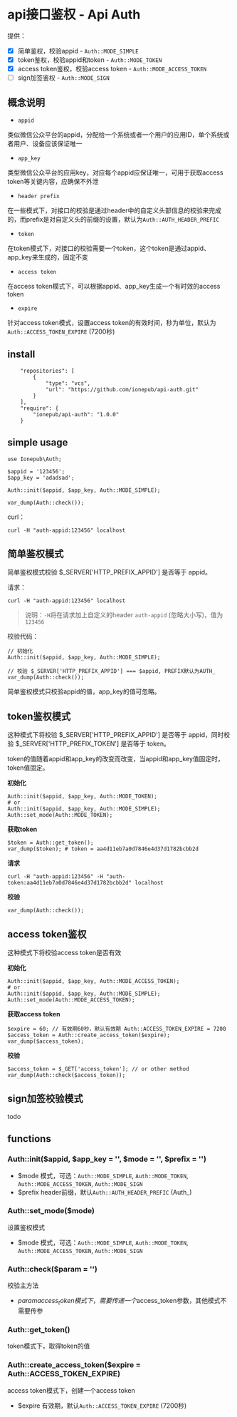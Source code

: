 # api接口鉴权 - Api Auth

提供：

- [x] 简单鉴权，校验appid - `Auth::MODE_SIMPLE`
- [x] token鉴权，校验appid和token - `Auth::MODE_TOKEN`
- [x] access token鉴权，校验access token - `Auth::MODE_ACCESS_TOKEN`
- [ ] sign加签鉴权 - `Auth::MODE_SIGN`

## 概念说明

- `appid`

类似微信公众平台的appid，分配给一个系统或者一个用户的应用ID，单个系统或者用户、设备应该保证唯一

- `app_key`

类型微信公众平台的应用key，对应每个appid应保证唯一，可用于获取access token等关键内容，应确保不外泄

- `header prefix`

在一些模式下，对接口的校验是通过header中的自定义头部信息的校验来完成的，而prefix是对自定义头的前缀的设置，默认为`Auth::AUTH_HEADER_PREFIC`

- `token`

在token模式下，对接口的校验需要一个token，这个token是通过appid、app_key来生成的，固定不变

- `access token`

在access token模式下，可以根据appid、app_key生成一个有时效的access token

- `expire`

针对access token模式，设置access token的有效时间，秒为单位，默认为`Auth::ACCESS_TOKEN_EXPIRE` (7200秒)


## install

```
	"repositories": [
        {
            "type": "vcs",
            "url": "https://github.com/ionepub/api-auth.git"
        }
    ],
    "require": {
        "ionepub/api-auth": "1.0.0"
    }
```

## simple usage

```
use Ionepub\Auth;

$appid = '123456';
$app_key = 'adadsad';

Auth::init($appid, $app_key, Auth::MODE_SIMPLE);

var_dump(Auth::check());
```

curl：

```
curl -H "auth-appid:123456" localhost
```

## 简单鉴权模式

简单鉴权模式校验 $_SERVER['HTTP_PREFIX_APPID'] 是否等于 appid。

请求：

```
curl -H "auth-appid:123456" localhost
```

> 说明：`-H`将在请求加上自定义的header `auth-appid` (忽略大小写)，值为`123456`

校验代码：

```
// 初始化
Auth::init($appid, $app_key, Auth::MODE_SIMPLE);

// 校验 $_SERVER['HTTP_PREFIX_APPID'] === $appid, PREFIX默认为AUTH_
var_dump(Auth::check());
```

简单鉴权模式只校验appid的值，app_key的值可忽略。

## token鉴权模式

这种模式下将校验 $_SERVER['HTTP_PREFIX_APPID'] 是否等于 appid，同时校验 $_SERVER['HTTP_PREFIX_TOKEN'] 是否等于 token。

token的值随着appid和app_key的改变而改变，当appid和app_key值固定时，token值固定。

**初始化**

```
Auth::init($appid, $app_key, Auth::MODE_TOKEN);
# or
Auth::init($appid, $app_key, Auth::MODE_SIMPLE);
Auth::set_mode(Auth::MODE_TOKEN);
```

**获取token**

```
$token = Auth::get_token();
var_dump($token); # token = aa4d11eb7a0d7846e4d37d1782bcbb2d
```

**请求**

```
curl -H "auth-appid:123456" -H "auth-token:aa4d11eb7a0d7846e4d37d1782bcbb2d" localhost
```

**校验**

```
var_dump(Auth::check());
```

## access token鉴权

这种模式下将校验access token是否有效

**初始化**

```
Auth::init($appid, $app_key, Auth::MODE_ACCESS_TOKEN);
# or
Auth::init($appid, $app_key, Auth::MODE_SIMPLE);
Auth::set_mode(Auth::MODE_ACCESS_TOKEN);
```

**获取access token**

```
$expire = 60; // 有效期60秒，默认有效期 Auth::ACCESS_TOKEN_EXPIRE = 7200
$access_token = Auth::create_access_token($expire);
var_dump($access_token);
```

**校验**

```
$access_token = $_GET['access_token']; // or other method
var_dump(Auth::check($access_token));
```

## sign加签校验模式

todo

## functions

### Auth::init($appid, $app_key = '', $mode = '', $prefix = '')

- $mode 模式，可选：`Auth::MODE_SIMPLE`, `Auth::MODE_TOKEN`, `Auth::MODE_ACCESS_TOKEN`, `Auth::MODE_SIGN`
- $prefix header前缀，默认`Auth::AUTH_HEADER_PREFIC` (Auth_)

### Auth::set_mode($mode)

设置鉴权模式

- $mode 模式，可选：`Auth::MODE_SIMPLE`, `Auth::MODE_TOKEN`, `Auth::MODE_ACCESS_TOKEN`, `Auth::MODE_SIGN`

### Auth::check($param = '')

校验主方法

- $param access_token模式下，需要传递一个$access_token参数，其他模式不需要传参

### Auth::get_token()

token模式下，取得token的值

### Auth::create_access_token($expire = Auth::ACCESS_TOKEN_EXPIRE)

access token模式下，创建一个access token

- $expire 有效期，默认`Auth::ACCESS_TOKEN_EXPIRE` (7200秒)

